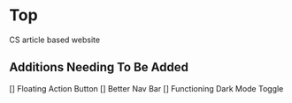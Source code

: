 # Top
CS article based website

## Additions Needing To Be Added
[] Floating Action Button
[] Better Nav Bar
[] Functioning Dark Mode Toggle